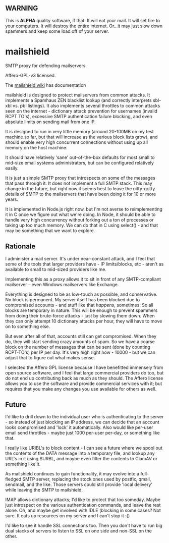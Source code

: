 WARNING
-------

This is **ALPHA** quality software, if that. It will eat your mail. It will set fire to your computers. It will 
destroy the entire internet. Or...it may just slow down spammers and keep some load off of your server.

mailshield
==========

SMTP proxy for defending mailservers

Affero-GPL-v3 licensed.

The [mailshield wiki](../../wiki) has documentation

mailshield is designed to protect mailservers from common attacks. It implements a Spamhaus ZEN blacklist lookup
(and correctly interprets sbl-xbl vs. pbl listings). It also implements several throttles to common attacks seen
on the internet - dictionary attack prevention for usernames (invalid RCPT TO's), excessive SMTP authentication failure
blocking, and even absolute limits on sending mail from one IP.

It is designed to run in very little memory (around 20-100MB on my test machine so far, but that will increase as the
various block lists grow), and should enable very high concurrent connections without using up all memory on the host 
machine.

It should have relatively 'sane' out-of-the-box defaults for most small to mid-size email systems administrators, but
can be configured relatively easily.

It is just a simple SMTP proxy that introspects on some of the messages that pass through it. It does not implement a
full SMTP stack. This may change in the future, but right now it seems best to leave the nitty-gritty details of SMTP
to the mailservers that have been doing it for 10 or more years.

It is implemented in Node.js right now, but I'm not averse to reimplementing it in C once we figure out what we're 
doing. In Node, it should be able to handle very high concurrency without forking out a ton of processes or taking up
too much memory. We can do that in C using select() - and that may be something that we want to explore.

Rationale
---------

I administer a mail server. It's under near-constant attack, and I feel that some of the tools that larger providers
have - IP limits/blocks, etc - aren't as available to small to mid-sized providers like me.

Implementing this as a proxy allows it to sit in front of any SMTP-compliant mailserver - even Windows mailservers
like Exchange.

Everything is designed to be as low-touch as possible, and conservative. No block is permanent. My server itself has
been blocked due to compromised accounts - and stuff like that _happens_, sometimes. So all blocks are temporary in 
nature. This will be enough to prevent spammers from doing their brute-force attacks - just by slowing them down. 
When they can only attempt 10 dictionary attacks per hour, they will have to move on to something else.

But even after all of that, accounts still can get compromised. When they do, they will start sending crazy amounts
of spam. So we have a coarse block on the number of messages that can be sent (done by counting RCPT-TO's) per IP 
per day. It's very high right now - 10000 - but we can adjust that to figure out what makes sense.

I selected the Affero GPL license because I have benefitted immensely from open source software, and I feel that
large commercial providers do too, but do not end up contributing back as much as they should. The Affero license
allows you to use the software and provide commercial services with it; but requires that you make any changes you
use available for others as well.

Future
------

I'd like to drill down to the individual user who is authenticating to the server - so instead of just blocking an IP
address, we can decide that an account looks compromised and 'lock' it automatically. Also would like per-user 
email send throttles - maybe just 1000 per-user per-day, or something like that.

I really like URIBL's to block content - I can see a future where we spool out the contents of the DATA message into a
temporary file, and lookup any URL's in it using SURBL, and maybe even filter the contents to ClamAV or something like
it.

As mailshield continues to gain functionality, it may evolve into a full-fledged SMTP server, replacing the stock
ones used by postfix, qmail, sendmail, and the like. Those servers could still provide 'local delivery' while leaving
the SMTP to mailshield.

IMAP allows dictionary attacks; I'd like to protect that too someday. Maybe just introspect on the various authentication commands, and leave the rest alone. Oh, and maybe get involved with IDLE (blocking in some cases? Not sure. It eats up resources on my server and I can't stop it :()

I'd like to see it handle SSL connections too. Then you don't have to run big dual stacks of servers to listen to SSL on one side and non-SSL on the other.

